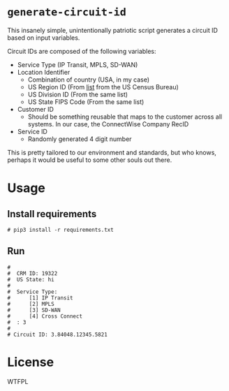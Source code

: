 # `generate-circuit-id`
This insanely simple, unintentionally patriotic script generates a circuit ID based on input variables.

Circuit IDs are composed of the following variables:
- Service Type (IP Transit, MPLS, SD-WAN)
- Location Identifier
  - Combination of country (USA, in my case)
  - US Region ID (From [list](https://www.census.gov/geo/reference/gtc/gtc_census_divreg.html) from the US Census Bureau)
  - US Division ID (From the same list)
  - US State FIPS Code (From the same list)
- Customer ID
  - Should be something reusable that maps to the customer across all systems. In our case, the ConnectWise Company RecID
- Service ID
  - Randomly generated 4 digit number

This is pretty tailored to our environment and standards, but who knows, perhaps it would be useful to some other souls out there.

# Usage

## Install requirements
```console
# pip3 install -r requirements.txt
```

## Run
```console
#
#  CRM ID: 19322
#  US State: hi
#
#  Service Type:
#      [1] IP Transit
#      [2] MPLS
#      [3] SD-WAN
#      [4] Cross Connect
#  : 3
#
# Circuit ID: 3.84048.12345.5821

```

# License
<a href="http://www.wtfpl.net/"><img
       src="http://www.wtfpl.net/wp-content/uploads/2012/12/wtfpl-badge-4.png"
       width="80" height="15" alt="WTFPL" /></a>
